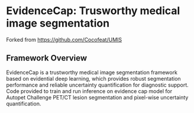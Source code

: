 # EvidenceCap: Trusworthy medical image segmentation
Forked from https://github.com/Cocofeat/UMIS


## Framework Overview
EvidenceCap is a trustworthy medical image segmentation framework based on evidential deep learning, which provides robust segmentation performance and reliable uncertainty quantification for diagnostic support. 
Code provided to train and run inference on evidence cap model for Autopet Challenge PET/CT lesion segmentation and pixel-wise uncertainty quantification.
